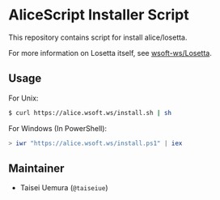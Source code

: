 # AliceScript Installer Script
This repository contains script for install alice/losetta.

For more information on Losetta itself, see [wsoft-ws/Losetta](https://github.com/wsoft-ws/Losetta).

## Usage

For Unix:

```sh
$ curl https://alice.wsoft.ws/install.sh | sh
```

For Windows (In PowerShell):

```ps1
> iwr "https://alice.wsoft.ws/install.ps1" | iex
```

## Maintainer

- Taisei Uemura (`@taiseiue`)
